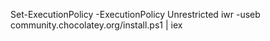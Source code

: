 Set-ExecutionPolicy -ExecutionPolicy Unrestricted
iwr -useb community.chocolatey.org/install.ps1 | iex
